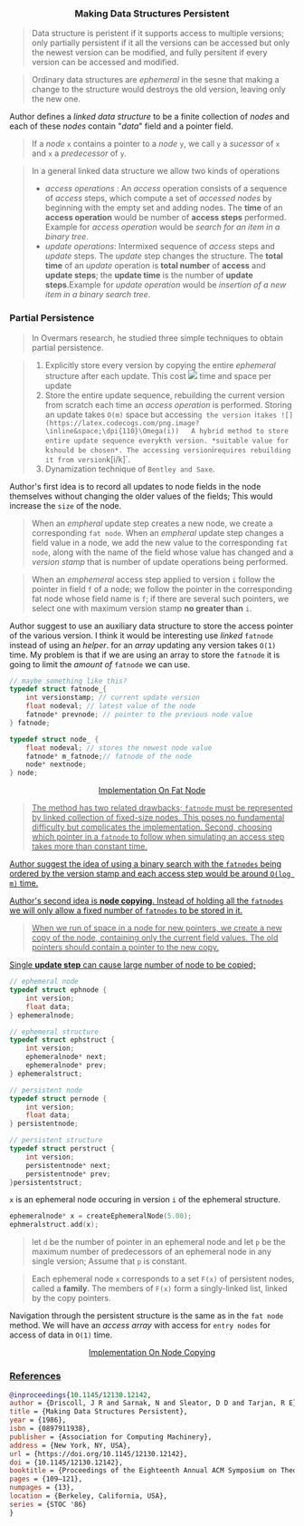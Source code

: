 <h3 align="center">Making Data Structures Persistent</h3>

> Data structure is peristent if it supports access to multiple versions; only partially persistent if it all the versions can be accessed but only the newest version can be modified, and fully persitent if every version can be accessed and modified.

> Ordinary data structures are *ephemeral* in the sesne that making a change to the structure would destroys the old version, leaving only the new one.

Author defines a *linked data structure* to be a finite collection of *nodes* and each of these *nodes* contain "*data*" field and a pointer field. 

> If a *node* `x` contains a pointer to a *node* `y`, we call `y` a *sucessor* of `x` and `x` a *predecessor* of `y`.

> In a general linked data structure we allow two kinds of operations
>- *access operations* : An *access* operation consists of a sequence of *access* steps, which compute a set of *accessed nodes* by beginning with the empty set and adding nodes. The **time** of an **access operation** would be number of **access steps** performed. Example for *access operation* would be *search for an item in a binary tree*.
> - *update operations*:  Intermixed sequence of *access* steps and *update* steps. The *update* step changes the structure. The **total time** of an *update* operation is **total number** of **access** and **update steps**; the **update time** is the number of **update steps**.Example for *update operation* would be *insertion of a new item in a binary search tree*.

### Partial Persistence

> In Overmars research, he studied three simple techniques to obtain partial persistence.

> 1. Explicitly store every version by copying the entire *ephemeral* structure after each update. This cost ![](https://latex.codecogs.com/png.image?\inline&space;\dpi{110}\Omega(n)) time and space per update
> 2. Store the entire update sequence, rebuilding the current version from scratch each time an *access operation* is performed. Storing an update takes `O(m)` space but accessin`g the version `i` takes ![](https://latex.codecogs.com/png.image?\inline&space;\dpi{110}\Omega(i))  
> A hybrid method to store entire update sequence every `k`th version. *suitable value for `k` should be chosen*. The accessing version `i` requires rebuilding it from version `k[i/k]`. 
> 3. Dynamization technique of `Bentley and Saxe`.

Author's first idea is to record all updates to node fields in the node themselves without changing the older values of the fields; This would increase the `size` of the node. 
> When an *empheral* update step creates a new node, we create a corresponding `fat node`. When an *empheral* update step changes a field value in a node, we add the new value to the corresponding `fat node`, along with the name of the field whose value has changed and a *version stamp* that is number of update operations being performed.

> When an *emphemeral* access step applied to version `i` follow the pointer in field `f` of a node; we follow the pointer in the corresponding fat node whose field name is `f`; if there are several such pointers, we select one with maximum version stamp **no greater than** `i`. 

Author suggest to use an auxiliary data structure to store the access pointer of the various version. I think it would be interesting use *linked* `fatnode` instead of using an *helper*.
for an *array* updating any version takes `O(1)` time. My problem is that if we are using an array to store the `fatnode` it is going to limit the *amount of* `fatnode` we can use.

```c
// maybe something like this?
typedef struct fatnode_{
    int versionstamp; // current update version
    float nodeval; // latest value of the node
    fatnode* prevnode; // pointer to the previous node value
} fatnode;

typedef struct node_ {
    float nodeval; // stores the newest node value
    fatnode* m_fatnode;// fatnode of the node
    node* nextnode;
} node;
```

<p align="center"> <a href=""> Implementation On Fat Node</p>

> The method has two related drawbacks; `fatnode` must be represented by linked collection of fixed-size nodes. This poses no fundamental difficulty but complicates the implementation. Second, choosing which pointer in a `fatnode` to follow when simulating an access step takes more than constant time.

Author suggest the idea of using a binary search with the `fatnodes` being ordered by the version stamp and each access step would be around `O(log m)` time.

Author's second idea is **node copying**. Instead of holding all the `fatnodes` we will only allow a fixed number of `fatnodes` to be stored in it. 
> When we run of space in a node for new pointers, we create a new copy of the node, containing only the current field values. The old pointers should contain a pointer to the new copy.

Single **update step** can cause large number of node to be copied;

```C
// ephemeral node
typedef struct ephnode {
    int version;
    float data;
} ephemeralnode;

// ephemeral structure
typedef struct ephstruct {
    int version;
    ephemeralnode* next;
    ephemeralnode* prev;
} ephemeralstruct;

// persistent node
typedef struct pernode {
    int version;
    float data;
} persistentnode;

// persistent structure
typedef struct perstruct {
    int version;
    persistentnode* next;
    persistentnode* prev;
}persistentstruct;
```

`x` is an ephemeral node occuring in version `i` of the ephemeral structure. 

```C
ephemeralnode* x = createEphemeralNode(5.00);
ephmeralstruct.add(x);
```
> let `d` be the number of pointer in an ephemeral node and let `p` be the maximum number of predecessors of an ephemeral node in any single version; Assume that `p` is constant.

> Each ephemeral node `x` corresponds to a set `F(x)` of persistent nodes, called a **family**. The members of `F(x)` form a singly-linked list, linked by the copy pointers.

Navigation through the persistent structure is the same as in the `fat node` method. We will have an *access array* with access for `entry nodes` for access of data in `O(1)` time.

<p align="center"> <a href=""> Implementation On Node Copying</p>

### References

```bibtex
@inproceedings{10.1145/12130.12142,
author = {Driscoll, J R and Sarnak, N and Sleator, D D and Tarjan, R E},
title = {Making Data Structures Persistent},
year = {1986},
isbn = {0897911938},
publisher = {Association for Computing Machinery},
address = {New York, NY, USA},
url = {https://doi.org/10.1145/12130.12142},
doi = {10.1145/12130.12142},
booktitle = {Proceedings of the Eighteenth Annual ACM Symposium on Theory of Computing},
pages = {109–121},
numpages = {13},
location = {Berkeley, California, USA},
series = {STOC '86}
}
```